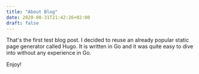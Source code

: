 ```yaml
---
title: "About Blog"
date: 2020-08-31T21:42:26+02:00
draft: false
---
```


That's the first test blog post. I decided to reuse an already popular static page generator called Hugo. It is written in Go and it was quite easy to dive into without any experience in Go.

Enjoy!
